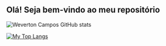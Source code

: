 ## Olá! Seja bem-vindo ao meu repositório

![Weverton Campos GitHub stats](https://github-readme-stats.vercel.app/api?username=wevertoncamposdev&show_icons=true&theme=transparent)


[![My Top Langs](https://github-readme-stats.vercel.app/api/top-langs/?username=wevertoncamposdev&layout=compact)](https://github.com/wevertoncamposdev/github-readme-stats)